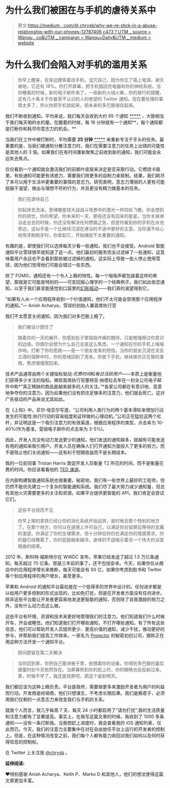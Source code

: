# 为什么我们被困在与手机的虐待关系中

> 原文:[https://medium . com/@ chrysb/why-we-re-stick-in-a-abuse-relationship-with-our-phones-12787406 c473？UTM _ source = Wanqu . co&UTM _ campaign = Wanqu+Daily&UTM _ medium = website](https://medium.com/@chrysb/why-we-re-stuck-in-an-abusive-relationship-with-our-phones-12787406c473?utm_source=wanqu.co&utm_campaign=Wanqu+Daily&utm_medium=website)

# 为什么我们会陷入对手机的滥用关系

> 你早上醒来，在床边摸索着找手机，诅咒自己，因为你忘了插上电源。谢天谢地，它还有 18%。你打开屏幕，把手机插回充电器和你的神经系统。当你睡着的时候，新的电子邮件来了，一些新的火绒火柴，你的银行的提醒，还有几十条关于你甚至不认识的人的绝望的 Twitter 通知。现在要处理的事情太多了，所以你把手机锁起来，把未来的多巴胺储存起来。

我们不断收到通知。平均来说，我们每天会收到大约 65 个通知 [*****](http://www.ic.unicamp.br/~oliveira/doc/MHCI2014_An-in-situ-study-of-mobile-phone-notifications.pdf) ，大致相当于我们每天喝的水的量。在醒着的时候，每 16 分钟就有一个通知**，每个通知都是打断你和耗尽你意志力的机会。**

当我们在工作中被打断时，平均需要 **25 分钟** [*****](http://www.nytimes.com/2005/10/16/magazine/meet-the-life-hackers.html?_r=0) 来重新专注于手头的任务。最重要的是，当我们被通知分散注意力时，我们在需要注意力的任务上出错的可能性是其他人的 3 倍。如果我们在有时间重新聚焦之前收到新的通知，我们可能会永远失去焦点。

仅仅看到一个通知就会激活我们的前额叶皮层来决定是否采取行动。它燃烧卡路里。有些通知可能更有诱惑力，需要我们用更多的自制力来抵制。结果，我们耗尽了本可以用于生活中更重要的事情的意志力。研究表明，意志力薄弱的人更有可能屈服于渴望，做出与理想不符的行为，并且更没有精力做基本的任务。

> 我们在虐待自己

> 你起床去洗澡，思绪像星球大战战斗场景中的激光一样四处飞散。你会想到你的担忧，你的希望，你未来的一天，那些还没有回来的星星。当你关掉淋浴走出去的时候，你还没有解决任何燃眉之急，但是你看到你的手机在水池旁边，这似乎是一个比继续沉浸在淋浴的不适中更好的主意。当你漫不经心地用牙刷刷牙时，你拿起它，开始捕捉不太重要的通知。

有趣的是，即使我们可以选择每天少看一些通知，我们也不会接受。Android 智能通知平台雪球很早就知道了这一点。他们最初的服务完全过滤掉了一些通知，这意味着用户永远也不会看到那些被过滤掉的通知。这实际上导致一些人停止使用雪球，因为他们觉得他们可能会错过一些东西。

除了 FOMO，通知还有一个令人上瘾的特性。每一个嗡嗡声都包装着这样的希望，那就是它可能是特别的——可变回报心理学的一个经典例子。我们如此依恋通知，以至于我们甚至能感觉到口袋里的[幻影振动](http://www.npr.org/sections/alltechconsidered/2013/09/30/226820044/phantom-phone-vibrations-so-common-they-ve-changed-our-brains)——我们真的渴望得到它。

“如果有人从一个应用程序收到一个价值通知，他们不太可能会禁用那个应用程序的通知。”— Anish Acharya，雪球的创始人兼首席执行官

我们不太愿意关闭通知，因为我们对多巴胺上瘾了。

> 我们被设计困住了

> 随着你的一天的展开，你感到肚子里隐隐作痛的期待，只是勉强擦过你意识的边缘。你偶尔会想为什么自己总是这么焦虑。一个通知在你的手机上嗡嗡作响，打断了你的思路——是一个朋友发来的短信。当你的朋友沉浸在龙舌兰酒的宿醉中时，你的思绪回到了周末。你放下手机，继续做你正在做的事情，焦虑慢慢爬回来。

技术产品通常由两个关键指标驱动:*花费时间*和*每日活跃用户*——本质上是衡量他们获得多少关注的指标。微软首席执行官塞特亚·纳德拉去年在一封全公司电子邮件中称*“真正稀缺的商品是越来越多的人的关注。”*各家公司都在有意识地、恶意地争夺你的注意力，因为如果他们没有抓住足够多的注意力，他们就会死亡。这对广告驱动的产品来说尤其如此。

在《上钩》中，尼尔·埃亚尔写道，“公司利用人类行为的两个基本滑轮来增加行动发生的可能性:执行行动的容易程度和这样做的心理动机。”公司正在猛拉这两个杠杆，并证明这是一个吸引注意力的有效渠道，根据应用程序的类型，点击率为 10-40%(作为基准，营销电子邮件的点击率为 3-5%)。

因此，开发人员没有动力发送更少的通知。他们发送的通知越多，就越有可能发送有用的通知来吸引用户。开发人员在确保人们打开通知方面投入了更多的努力，而不是阻止他们关闭通知——这有利于短期收益而不是长期成本。

我的一位前同事 Tristan Harris 敦促开发人员衡量 T2 所花的时间，而不是衡量花费的时间。你应该看看他的 [TED 演讲](http://timewellspent.io)。

在内部构建智能通知系统也很重要。秘密地，我们有一些世界上最好的工程师，但仍然不能优先建立一个复杂的智能通知系统。我们尽了最大努力减少通知量，但总有其他火灾需要更多的关注和资源。如果平台提供更智能的 API，我们肯定会尝试它们。

> 这些平台视而不见

> 你早上喝的拿铁已经让你的消化系统开始运转，是时候去那个特别的地方了。在那个地方，你可以在道德上许可自己，以满足你对锁屏后等待的宝藏的渴望。你满足了你的生理需求，但十分钟后你仍在满足你的情感需求。你的腿已经睡着了，你的屁股越来越冷，身体的不适暗示着另一个伟大的浴室插曲的结束。

2012 年，斯科特·福斯特尔在 WWDC 宣布，苹果已经发送了超过 1.5 万亿条通知，每天超过 70 亿条。那是三年前的事了，还不包括安卓。今天，如果你仅从商店中的应用程序增长来推断，每天可能会有 93 亿，如果你考虑到脸书和 Twitter 等个别应用程序的用户增长，甚至更多。

苹果和 Android 的通知平台最初是在一个低得多的世界中设计的。任何进步都是以给用户更多控制的形式出现的，比如免打扰，但是在开发者方面没有任何进步。除非这些平台能让开发者更容易地发送更智能的通知，否则除了自我激励的努力之外，没有什么动力去这么做。

这些平台有环境、资源和技术来更好地管理我们的注意力。他们知道我们什么时候开车、开会或睡觉。他们知道我们打开哪些通知，不打开哪些通知。有了所有这些信息，他们可以帮助开发人员提供更少、更高价值的通知，减少干扰，推动更好的参与，并帮助我们提高工作效率。一家名为 [Projector](https://www.projector.com/) 的秘密初创公司，据称正在用这种方法开发一个通知平台。

> 把问题留在第二天解决

> 当你回到家，你把自己塞进被子里，依偎着你的设备。你得到多巴胺的最后甜蜜时刻今天依然存在。当屏幕照到你的脸上时，你的眼睛也会反射过来。靠，时候不早了，我还是锁屏吧，把这个留到明天。

我们都应该为这种上瘾负责。平台是政府，需要做更多来激励开发者为用户的利益而行动。开发商是经销商，他们只想谋生，不考虑长期后果。我们是瘾君子，必须用我们仅剩的一点意志力来改变我们与手机的关系。

就我个人而言，我几乎每周 7 天、每天 24 小时都启用了“请勿打扰”,我的生活质量和注意力都有了显著提高。事实上，在我写这篇文章的时候，我收到了 1000 多条通知——没有一条打断我。当我想赶上进度时，我会查看我的 iOS 通知列表，仅此而已。今天，我们的注意力主要集中在对在自由放任平台上运行的开发者的控制上。但是，在这种情况改变之前，我们每个人都有能力收回对我们如何以及何时获得信息的控制权。

在 Twitter 上关注我 [@chrysb](http://twitter.com/chrysb) 。

**延伸阅读:**

❤特别感谢 Anish Acharya、Keith P、Marko D 和其他人，他们的想法使得这篇文章更加丰富。